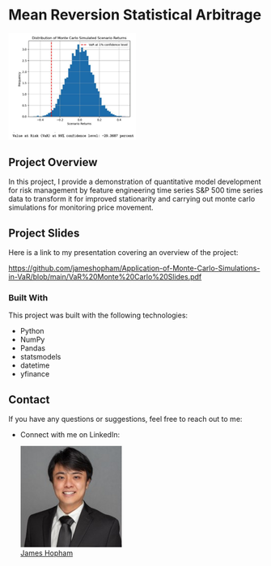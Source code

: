# Mean Reversion Statistical Arbitrage
<div>
<img src="./images/VaR Figure.png" width="50%"/>

## Project Overview
In this project, I provide a demonstration of quantitative model development
for risk management by feature engineering time series S&P 500 time series data
to transform it for improved stationarity and carrying out monte carlo simulations 
for monitoring price movement.

## Project Slides
Here is a link to my presentation covering an overview of the project:

https://github.com/jameshopham/Application-of-Monte-Carlo-Simulations-in-VaR/blob/main/VaR%20Monte%20Carlo%20Slides.pdf

### Built With

This project was built with the following technologies:

- Python
- NumPy
- Pandas
- statsmodels
- datetime
- yfinance

## Contact

If you have any questions or suggestions, feel free to reach out to me:

- Connect with me on LinkedIn:



    <img src="./images/1706388570200.jpeg" alt="James Hopham">
    <br>
    <a href="https://www.linkedin.com/in/james-hopham-2440352a5/" target="_blank">James Hopham</a>
